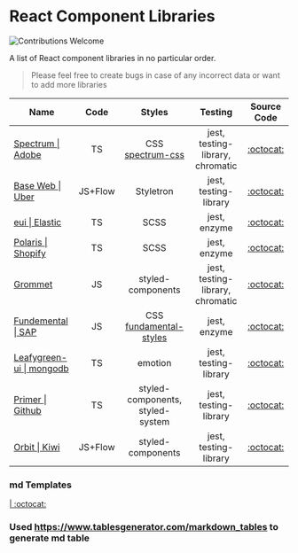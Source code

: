 # React Component Libraries

![Contributions Welcome](https://img.shields.io/badge/Contributions-welcome-blue.svg)

A list of React component libraries in no particular order.

> Please feel free to create bugs in case of any incorrect data or want to add more libraries

| Name                                                             |   Code  |                                Styles                                |              Testing              |                      Source Code                      |
|------------------------------------------------------------------|:-------:|:--------------------------------------------------------------------:|:---------------------------------:|:-----------------------------------------------------:|
| [Spectrum \| Adobe](https://spectrum.adobe.com)                  |    TS   |      CSS [ spectrum-css ](https://github.com/adobe/spectrum-css)     | jest, testing-library,  chromatic |  [:octocat:](https://github.com/adobe/react-spectrum) |
| [Base Web \| Uber](https://baseweb.design/)                      | JS+Flow |                               Styletron                              |       jest, testing-library       |      [:octocat:](https://github.com/uber/baseweb)     |
| [eui \| Elastic](https://elastic.github.io/eui/#/)               |    TS   |                                 SCSS                                 |            jest, enzyme           |      [:octocat:](https://github.com/elastic/eui)      |
| [Polaris \| Shopify](https://polaris.shopify.com/)               |    TS   |                                 SCSS                                 |            jest, enzyme           | [:octocat:](https://github.com/Shopify/polaris-react) |
| [Grommet ](https://v2.grommet.io/)                               |    JS   |                           styled-components                          |  jest, testing-library, chromatic |    [:octocat:](https://github.com/grommet/grommet)    |
| [ Fundemental \| SAP ](https://sap.github.io/fundamental-react/) |    JS   | CSS [fundamental-styles ](https://github.com/SAP/fundamental-styles) |            jest, enzyme           | [:octocat:](https://github.com/SAP/fundamental-react) |
| [ Leafygreen-ui \| mongodb ](https://www.mongodb.design/)        |    TS   |                                emotion                               |       jest, testing-library       | [:octocat:](https://github.com/mongodb/leafygreen-ui) |
| [ Primer \| Github ](https://primer.style/components/)           |    TS   |                   styled-components,  styled-system                  |       jest, testing-library       |   [:octocat:](https://github.com/primer/components)   |
| [ Orbit \| Kiwi ](https://orbit.kiwi/)                           | JS+Flow |                           styled-components                          |       jest, testing-library       |     [:octocat:](https://github.com/kiwicom/orbit)     |

### md Templates
[ \| ]()
[:octocat:]()

### Used https://www.tablesgenerator.com/markdown_tables to generate md table









